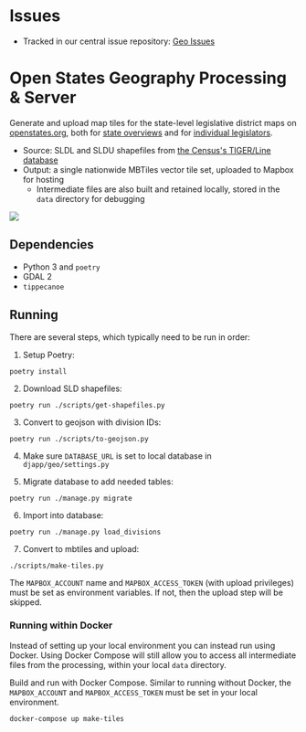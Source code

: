 # Issues

- Tracked in our central issue repository: [Geo Issues](https://github.com/openstates/issues/labels/component%3Ageo)

# Open States Geography Processing & Server

Generate and upload map tiles for the state-level legislative district maps on [openstates.org](https://openstates.org/), both for [state overviews](https://openstates.org/ca/) and for [individual legislators](https://openstates.org/person/tim-ashe-4mV4UFZqI2WsxsnYXLM8Vb/).

- Source: SLDL and SLDU shapefiles from [the Census's TIGER/Line database](https://www.census.gov/geo/maps-data/data/tiger-line.html)
- Output: a single nationwide MBTiles vector tile set, uploaded to Mapbox for hosting
  - Intermediate files are also built and retained locally, stored in the `data` directory for debugging

![](tileset-screenshot.png)

## Dependencies

- Python 3 and `poetry`
- GDAL 2
- `tippecanoe`

## Running

There are several steps, which typically need to be run in order:

1) Setup Poetry:

  `poetry install`

2) Download SLD shapefiles:

  `poetry run ./scripts/get-shapefiles.py`

3) Convert to geojson with division IDs:

  `poetry run ./scripts/to-geojson.py`

4) Make sure `DATABASE_URL` is set to local database in `djapp/geo/settings.py`


5) Migrate database to add needed tables:

  `poetry run ./manage.py migrate`

6) Import into database:

  `poetry run ./manage.py load_divisions`

7) Convert to mbtiles and upload:

  `./scripts/make-tiles.py`

  The `MAPBOX_ACCOUNT` name and `MAPBOX_ACCESS_TOKEN` (with upload privileges) must be set as environment variables. If not, then the upload step will be skipped.

### Running within Docker

Instead of setting up your local environment you can instead run using Docker. Using Docker Compose will still allow you to access all intermediate files from the processing, within your local `data` directory.

Build and run with Docker Compose. Similar to running without Docker, the `MAPBOX_ACCOUNT` and `MAPBOX_ACCESS_TOKEN` must be set in your local environment.

```
docker-compose up make-tiles
```
